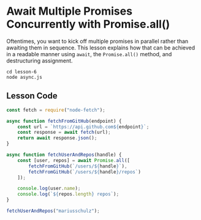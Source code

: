 # Await Multiple Promises Concurrently with Promise.all()

Oftentimes, you want to kick off multiple promises in parallel rather than awaiting them in sequence. This lesson explains how that can be achieved in a readable manner using `await`, the `Promise.all()` method, and destructuring assignment.

```
cd lesson-6
node async.js
```

## Lesson Code

```js
const fetch = require("node-fetch");

async function fetchFromGitHub(endpoint) {
    const url = `https://api.github.com${endpoint}`;
    const response = await fetch(url);
    return await response.json();
}

async function fetchUserAndRepos(handle) {
    const [user, repos] = await Promise.all([
        fetchFromGitHub(`/users/${handle}`),
        fetchFromGitHub(`/users/${handle}/repos`)
    ]);

    console.log(user.name);
    console.log(`${repos.length} repos`);
}

fetchUserAndRepos("mariusschulz");
```
